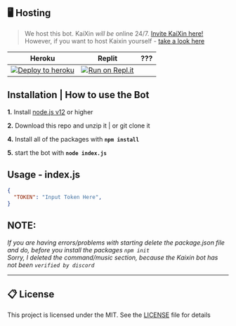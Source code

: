 ## 🖥️ Hosting

> We host this bot. KaiXin *will be* online 24/7. [Invite KaiXin here!](#invite)<br>
> However, if you want to host Kaixin yourself - [take a look here](#-self-hosting-bot)

| Heroku | Replit | ??? |
|---|---|---|
| [![Deploy to heroku](https://www.herokucdn.com/deploy/button.png)](https://heroku.com/deploy?template=https://github.com/GarudaID) | [![Run on Repl.it](https://repl.it/badge/github/GarudaID/)](https://repl.it/github/GarudaID/) |

## Installation | How to use the Bot

 **1.** Install [node.js v12](https://nodejs.org/api/cli.html#cli_unhandled_rejections_mode) or higher

 **2.** Download this repo and unzip it    |    or git clone it
 
 **4.** Install all of the packages with **`npm install`**
 
 **5.** start the bot with **`node index.js`**<br/>

## Usage - index.js

```json
{
  "TOKEN": "Input Token Here",
}
```

## **NOTE:**

*If you are having errors/problems with starting delete the package.json file and do, before you install the packages `npm init`*
<br>
*Sorry, I deleted the command/music section, because the Kaixin bot has not been `verified by discord`*
<hr>

## 📋 License
This project is licensed under the MIT. See the [LICENSE](https://github.com/GarudaID/Musical-OpenSource/blob/main/LICENSE) file for details

